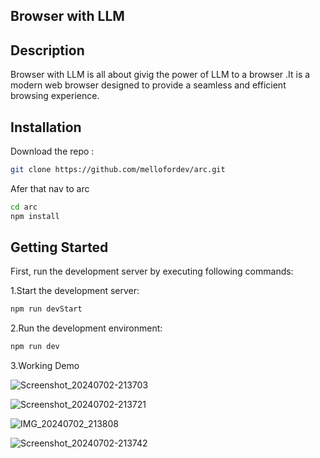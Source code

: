 ## Browser with LLM

## Description

Browser with LLM is all about givig the power of LLM to a browser .It is a modern web browser designed to provide a seamless and efficient browsing experience.

## Installation

Download the repo :

```bash
git clone https://github.com/mellofordev/arc.git
```

Afer that nav to arc

```bash
cd arc
npm install
```

## Getting Started

First, run the development server by executing following commands:

1.Start the development server:

```bash
npm run devStart
```

2.Run the development environment:

```bash
npm run dev
```
3.Working Demo
 
![Screenshot_20240702-213703](https://github.com/mellofordev/arc/assets/106431458/03cbcd1c-895c-4e37-aab1-2c80c15c0a47)

![Screenshot_20240702-213721](https://github.com/mellofordev/arc/assets/106431458/a93f2505-ad2c-40ae-a3bf-1fd178ae7e37)

![IMG_20240702_213808](https://github.com/mellofordev/arc/assets/106431458/77247581-f622-49c2-b36e-be2cd6f30750)

![Screenshot_20240702-213742](https://github.com/mellofordev/arc/assets/106431458/4a03d42f-3bcc-4f2a-ae05-fb13cddc5006)


